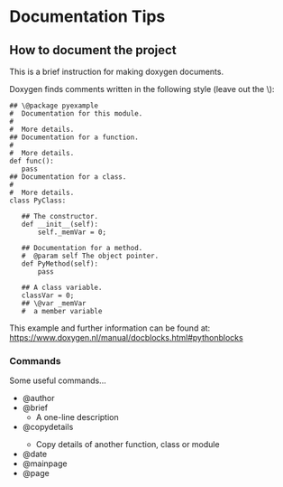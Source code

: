 # Documentation Tips

## How to document the project

This is a brief instruction for making doxygen documents.

Doxygen finds comments written in the following style (leave out the \\):

    ## \@package pyexample
    #  Documentation for this module.
    #
    #  More details.
    ## Documentation for a function.
    #
    #  More details.
    def func():
       pass
    ## Documentation for a class.
    #
    #  More details.
    class PyClass:
     
       ## The constructor.
       def __init__(self):
           self._memVar = 0;
     
       ## Documentation for a method.
       #  @param self The object pointer.
       def PyMethod(self):
           pass
      
       ## A class variable.
       classVar = 0;
       ## \@var _memVar
       #  a member variable


This example and further information can be found at:
https://www.doxygen.nl/manual/docblocks.html#pythonblocks

### Commands
Some useful commands...
+   \@author
+   \@brief
    + A one-line description
+   \@copydetails <module etc.>
    + Copy details of another function, class or module
+   \@date
+   \@mainpage
+   \@page <label> <title>
+   \@param <var> <description>
+   \@ref <label> <text>
    + Make a reference link to another part of the documentation with label and text.
+   \@version    

### Tags

You can use tags in Python files, and Doxygen will list them under [Related Pages](pages.html).
   
\## \@bug Lets fix this  

Some useful tags:  
+    \@bug  
+    \@todo  
+    \@test   

You can run doxygen in root with    

    doxygen    
   
The documentation files can be found in the documentation-folder.    

[Project in github](https://github.com/Konenako/Ohtuprojekti-kesa2020)